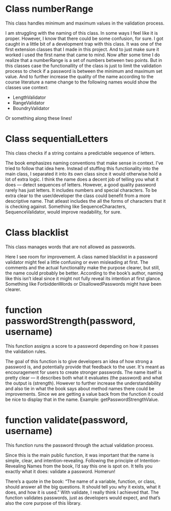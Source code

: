 # Class numberRange
This class handles minimum and maximum values in the validation process.

I am struggling with the naming of this class. In some ways I feel like it is proper. However, I know that there could be some confusion, for sure. I got caught in a little bit of a development trap with this class. It was one of the first extension classes that I made in this project. And to just make sure it worked i used the first name that came to mind. Now after some time I do realize that a numberRange is a set of numbers between two points. But in this classes case the functionallity of the class is just to limit the validation process to check if a password is between the minimum and maximum set value. And to further increase the quality of the name according to the course literature a name change to the following names would show the classes use context: 

- LengthValidator
- RangeValidator
- BoundryValidator

Or something along these lines!


# Class sequentialLetters
This class checks if a string contains a predictable sequence of letters.

The book emphasizes naming conventions that make sense in context. I’ve tried to follow that idea here. Instead of stuffing this functionality into the main class, I separated it into its own class since it would otherwise hold a lot of extra logic. I think the name does a decent job of telling you what it does — detect sequences of letters. However, a good quality password rarely has just letters. It includes numbers and special characters. To be extra clear to the user/developer the class could benefit from a more descriptive name. That atleast includes the all the forms of characters that it is checking against. Something like SequenceCharacters, SequenceValidator, would improve readability, for sure.


# Class blacklist 
This class manages words that are not allowed as passwords.

Here I see room for improvement. A class named blacklist in a password validator might feel a little confusing or even misleading at first. The comments and the actual functionality make the purpose clearer, but still, the name could probably be better. According to the book’s author, naming like this isn’t ideal since it might not fully reveal its intention at first glance. Something like ForbiddenWords or DisallowedPasswords might have been clearer.



# function passwordStrength(password, username)
This function assigns a score to a password depending on how it passes the validation rules.

The goal of this function is to give developers an idea of how strong a password is, and potentially provide that feedback to the user. It's meant as encouragement for users to create stronger passwords. The name itself is pretty clear — it describes both what it evaluates (the password) and what the output is (strength). However to further increase the understandability and also tie in what the book says about method names there could be improvements. Since we are getting a value back from the function it could be nice to display that in the name. Example: getPasswordStrengthValue.  



# function validate(password, username)
This function runs the password through the actual validation process.

Since this is the main public function, it was important that the name is simple, clear, and intention-revealing. Following the principle of Intention-Revealing Names from the book, I’d say this one is spot on. It tells you exactly what it does: validate a password. Homerun!

There’s a quote in the book: “The name of a variable, function, or class, should answer all the big questions. It should tell you why it exists, what it does, and how it is used.”
With validate, I really think I achieved that. The function validates passwords, just as developers would expect, and that’s also the core purpose of this library.
